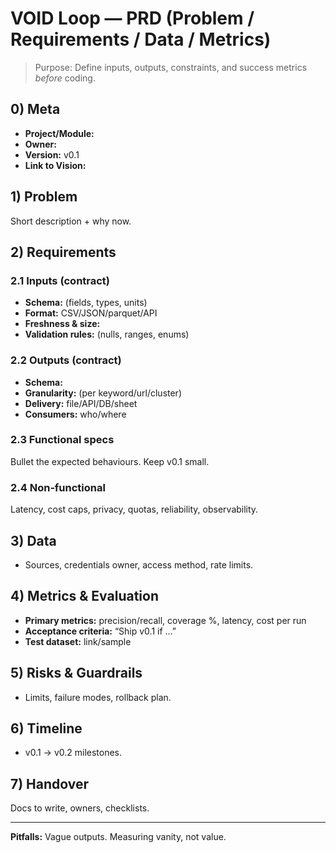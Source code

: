 # VOID Loop — PRD (Problem / Requirements / Data / Metrics)

> Purpose: Define inputs, outputs, constraints, and success metrics *before* coding.

## 0) Meta
- **Project/Module:** 
- **Owner:** 
- **Version:** v0.1
- **Link to Vision:** 

## 1) Problem
Short description + why now.

## 2) Requirements
### 2.1 Inputs (contract)
- **Schema:** (fields, types, units)
- **Format:** CSV/JSON/parquet/API
- **Freshness & size:** 
- **Validation rules:** (nulls, ranges, enums)

### 2.2 Outputs (contract)
- **Schema:** 
- **Granularity:** (per keyword/url/cluster)
- **Delivery:** file/API/DB/sheet
- **Consumers:** who/where

### 2.3 Functional specs
Bullet the expected behaviours. Keep v0.1 small.

### 2.4 Non‑functional
Latency, cost caps, privacy, quotas, reliability, observability.

## 3) Data
- Sources, credentials owner, access method, rate limits.

## 4) Metrics & Evaluation
- **Primary metrics:** precision/recall, coverage %, latency, cost per run
- **Acceptance criteria:** “Ship v0.1 if …”
- **Test dataset:** link/sample

## 5) Risks & Guardrails
- Limits, failure modes, rollback plan.

## 6) Timeline
- v0.1 → v0.2 milestones.

## 7) Handover
Docs to write, owners, checklists.

---
**Pitfalls:** Vague outputs. Measuring vanity, not value.
